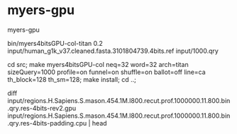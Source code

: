 myers-gpu
=========

myers-gpu



bin/myers4bitsGPU-col-titan 0.2 input/human_g1k_v37.cleaned.fasta.3101804739.4bits.ref input/1000.qry

cd src; make myers4bitsGPU-col neq=32 word=32 arch=titan sizeQuery=1000 profile=on funnel=on shuffle=on ballot=off line=ca th_block=128 th_sm=128; make install; cd ..;

diff input/regions.H.Sapiens.S.mason.454.1M.l800.recut.prof.1000000.11.800.bin.qry.res-4bits-rev2.gpu input/regions.H.Sapiens.S.mason.454.1M.l800.recut.prof.1000000.11.800.bin.qry.res-4bits-padding.cpu | head
